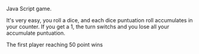 Java Script game.

It's very easy, you roll a dice, and each dice puntuation roll accumulates in your counter. If you get a 1, the turn switchs and you lose all your accumulate puntuation.

The first player reaching 50 point wins
